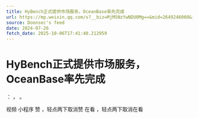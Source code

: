 ```yaml
---
title: HyBench正式提供市场服务，OceanBase率先完成
url: https://mp.weixin.qq.com/s?__biz=MjM5NzYwNDU0Mg==&mid=2649246060&idx=1&sn=b70bd784023ad0be747f7c4037713eb1
source: Doonsec's feed
date: 2024-07-26
fetch_date: 2025-10-06T17:41:40.212959
---
```


# HyBench正式提供市场服务，OceanBase率先完成

：
，
。

视频
小程序
赞
，轻点两下取消赞
在看
，轻点两下取消在看